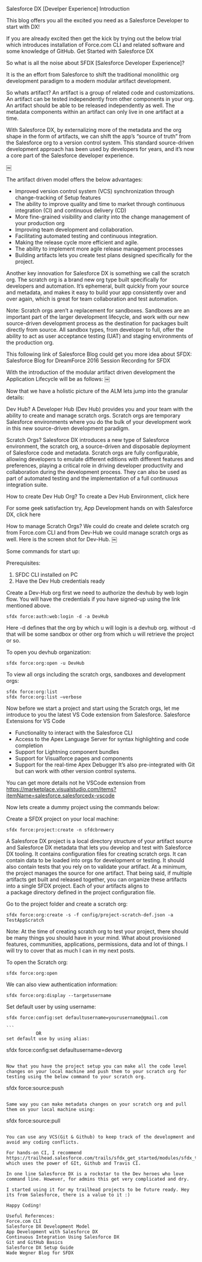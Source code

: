 Salesforce DX [Develper Experience] Introduction

This blog offers you all the excited you need as a Salesforce Developer to start with DX!

If you are already excited then get the kick by trying out the below trial which introduces installation of Force.com CLI and related software and some knowledge of GitHub.
Get Started with Salesforce DX

So what is all the noise about SFDX [Salesforce Developer Experience]?

It is the an effort from Salesforce to shift the traditional monolithic org development paradigm to a modern modular artifact development.

So whats artifact?
An artifact is a group of related code and customizations. An artifact can be tested independently from other components in your org. An artifact should be able to be released independently as well. The metadata components within an artifact can only live in one artifact at a time. 

With Salesforce DX, by externalizing more of the metadata and the org shape in the form of artifacts, we can shift the app’s “source of truth” from the Salesforce org to a version control system. This standard source-driven development approach has been used by developers for years, and it’s now a core part of the Salesforce developer experience.

￼

The artifact driven model offers the below advantages:
* Improved version control system (VCS) synchronization through change-tracking of Setup features
* The ability to improve quality and time to market through continuous integration (CI) and continuous delivery (CD)
* More fine-grained visibility and clarity into the change management of your production org
* Improving team development and collaboration.
* Facilitating automated testing and continuous integration.
* Making the release cycle more efficient and agile.
* The ability to implement more agile release management processes
* Building artifacts lets you create test plans designed specifically for the project.  

Another key innovation for Salesforce DX is something we call the scratch org. The scratch org is a brand new org type built specifically for developers and automation. It’s ephemeral, built quickly from your source and metadata, and makes it easy to build your app consistently over and over again, which is great for team collaboration and test automation.

Note: Scratch orgs aren’t a replacement for sandboxes. Sandboxes are an important part of the larger development lifecycle, and work with our new source-driven development process as the destination for packages built directly from source. All sandbox types, from developer to full, offer the ability to act as user acceptance testing (UAT) and staging environments of the production org.

This following link of Salesforce Blog could get you more idea about SFDX:
Salesforce Blog for DreamForce 2016 Session Recording for SFDX


With the introduction of the modular artifact driven development the Application Lifecycle will be as follows:
￼

Now that we have a holistic picture of the ALM lets jump into the granular details:

Dev Hub?
A Developer Hub (Dev Hub) provides you and your team with the ability to create and manage scratch orgs. Scratch orgs are temporary Salesforce environments where you do the bulk of your development work in this new source-driven development paradigm.

Scratch Orgs?
Salesforce DX introduces a new type of Salesforce environment, the scratch org, a source-driven and disposable deployment of Salesforce code and metadata. Scratch orgs are fully configurable, allowing developers to emulate different editions with different features and preferences, playing a critical role in driving developer productivity and collaboration during the development process. They can also be used as part of automated testing and the implementation of a full continuous integration suite.

How to create Dev Hub Org?
To create a Dev Hub Environment, click here  

For some geek satisfaction try, App Development hands on with Salesforce DX, click here

How to manage Scratch Orgs?
We could do create and delete scratch org from Force.com CLI and from Dev-Hub we could manage scratch orgs as well. Here is the screen shot for Dev-Hub.
￼

Some commands for start up:

Prerequisites:
1. SFDC CLI installed on PC 
2. Have the Dev Hub credentials ready 

Create a Dev-Hub org first we need to authorize the devhub by web login flow. You will have the credentials if you have signed-up using the link mentioned above. 
```
sfdx force:auth:web:login -d -a DevHub
```
Here -d defines that the org by which u will login is a devhub org. without -d that will be some sandbox or other org from which u will retrieve the project or so.

To open you devhub organization:

```
sfdx force:org:open -u DevHub

```

To view all orgs including the scratch orgs, sandboxes and development orgs:

```
sfdx force:org:list
sfdx force:org:list —verbose

```

Now before we start a project and start using the Scratch orgs, let me introduce to you the latest VS Code extension from Salesforce.
Salesforce Extensions for VS Code
* Functionality to interact with the Salesforce CLI
* Access to the Apex Language Server for syntax highlighting and code completion
* Support for Lightning component bundles
* Support for Visualforce pages and components
* Support for the real-time Apex Debugger
It’s also pre-integrated with Git but can work with other version control systems.

You can get more details not he VSCode extension from https://marketplace.visualstudio.com/items?itemName=salesforce.salesforcedx-vscode

Now lets create a dummy project using the commands below:

Create a SFDX project on your local machine:

```
sfdx force:project:create -n sfdcbrewery

```

A Salesforce DX project is a local directory structure of your artifact source and Salesforce DX metadata that lets you develop and test with Salesforce DX tooling. It contains configuration files for creating scratch orgs. It can contain data to be loaded into orgs for development or testing. It should also contain tests that you rely on to validate your artifact. At a minimum, the project manages the source for one artifact. That being said, if multiple artifacts get built and released together, you can organize these artifacts into a single SFDX project. Each of your artifacts aligns to a package directory defined in the project configuration file.


Go to the project folder and create a scratch org:

```
sfdx force:org:create -s -f config/project-scratch-def.json -a TestAppScratch

```

Note: At the time of creating scratch org to test your project, there should be many things you should have in your mind. What about provisioned features, communities, applications, permissions, data and lot of things. I will try to cover that as much I can in my next posts.

To open the Scratch org:

```
sfdx force:org:open

```

We can also view authentication information:

```
sfdx force:org:display --targetusername

```

Set default user by using username:

```
sfdx force:config:set defaultusername=yourusername@gmail.com

``` 
           OR
set default use by using alias:

```
sfdx force:config:set defaultusername=devorg

```

Now that you have the project setup you can make all the code level changes on your local machine and push them to your scratch org for testing using the below command to your scratch org.

```
sfdx force:source:push

```

Same way you can make metadata changes on your scratch org and pull them on your local machine using:

```
sfdx force:source:pull

```

You can use any VCS(Git & Github) to keep track of the development and avoid any coding conflicts. 

For hands-on CI, I recommend https://trailhead.salesforce.com/trails/sfdx_get_started/modules/sfdx_travis_ci which uses the power of GIt, Github and Travis CI. 

In one line Salesforce DX is a rockstar to the Dev heroes who love command line. However, for admins this get very complicated and dry.

I started using it for my trailhead projects to be future ready. Hey its from Salesforce, there is a value to it :)

Happy Coding!

Useful References:
Force.com CLI
Salesforce DX Development Model
App Development with Salesforce DX
Continuous Integration Using Salesforce DX
Git and GitHub Basics
Salesforce DX Setup Guide
Wade Wegner Blog for SFDX
